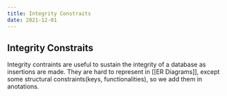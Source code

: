 ```yaml
---
title: Integrity Constraits
date: 2021-12-01
---
```

## Integrity Constraits
Integrity contraints are useful to sustain the integrity of a database as insertions are made. They are hard to represent in [[ER Diagrams]], except some structural constraints(keys, functionalities), so we add them in anotations.